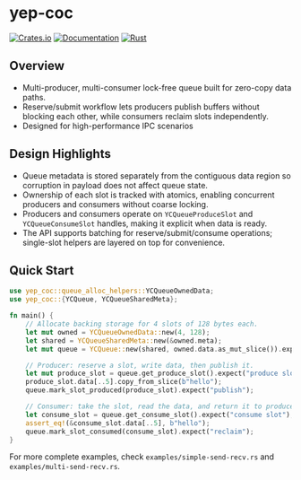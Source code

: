 # yep-coc

[![Crates.io](https://img.shields.io/crates/v/yep-coc.svg)](https://crates.io/crates/yep-coc) [![Documentation](https://docs.rs/yep-coc/badge.svg)](https://docs.rs/yep-coc) [![Rust](https://github.com/richkcho/yep-coc/actions/workflows/rust.yml/badge.svg)](https://github.com/richkcho/yep-coc/actions/workflows/rust.yml)

## Overview
- Multi-producer, multi-consumer lock-free queue built for zero-copy data paths.
- Reserve/submit workflow lets producers publish buffers without blocking each other, while consumers reclaim slots independently.
- Designed for high-performance IPC scenarios

## Design Highlights
- Queue metadata is stored separately from the contiguous data region so corruption in payload does not affect queue state.
- Ownership of each slot is tracked with atomics, enabling concurrent producers and consumers without coarse locking.
- Producers and consumers operate on `YCQueueProduceSlot` and `YCQueueConsumeSlot` handles, making it explicit when data is ready.
- The API supports batching for reserve/submit/consume operations; single-slot helpers are layered on top for convenience.

## Quick Start
```rust
use yep_coc::queue_alloc_helpers::YCQueueOwnedData;
use yep_coc::{YCQueue, YCQueueSharedMeta};

fn main() {
    // Allocate backing storage for 4 slots of 128 bytes each.
    let mut owned = YCQueueOwnedData::new(4, 128);
    let shared = YCQueueSharedMeta::new(&owned.meta);
    let mut queue = YCQueue::new(shared, owned.data.as_mut_slice()).expect("queue");

    // Producer: reserve a slot, write data, then publish it.
    let mut produce_slot = queue.get_produce_slot().expect("produce slot");
    produce_slot.data[..5].copy_from_slice(b"hello");
    queue.mark_slot_produced(produce_slot).expect("publish");

    // Consumer: take the slot, read the data, and return it to producers.
    let consume_slot = queue.get_consume_slot().expect("consume slot");
    assert_eq!(&consume_slot.data[..5], b"hello");
    queue.mark_slot_consumed(consume_slot).expect("reclaim");
}
```

For more complete examples, check `examples/simple-send-recv.rs` and `examples/multi-send-recv.rs`.
